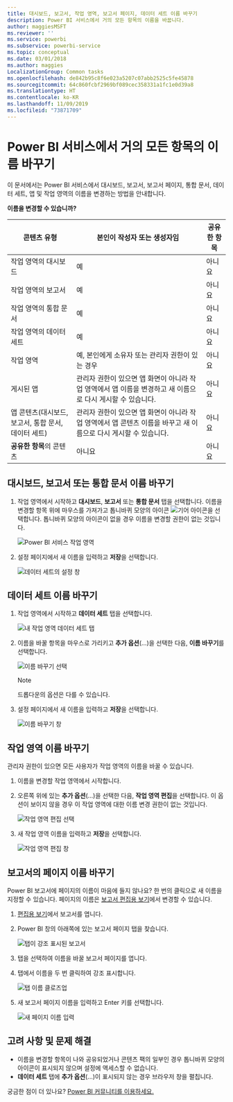 ```yaml
---
title: 대시보드, 보고서, 작업 영역, 보고서 페이지, 데이터 세트 이름 바꾸기
description: Power BI 서비스에서 거의 모든 항목의 이름을 바꿉니다.
author: maggiesMSFT
ms.reviewer: ''
ms.service: powerbi
ms.subservice: powerbi-service
ms.topic: conceptual
ms.date: 03/01/2018
ms.author: maggies
LocalizationGroup: Common tasks
ms.openlocfilehash: de842b95c8f6e023a5207c07abb2525c5fe45878
ms.sourcegitcommit: 64c860fcbf2969bf089cec358331a1fc1e0d39a8
ms.translationtype: HT
ms.contentlocale: ko-KR
ms.lasthandoff: 11/09/2019
ms.locfileid: "73871709"
---
```

# <a name="rename-almost-anything-in-power-bi-service"></a>Power BI 서비스에서 거의 모든 항목의 이름 바꾸기
이 문서에서는 Power BI 서비스에서 대시보드, 보고서, 보고서 페이지, 통합 문서, 데이터 세트, 앱 및 작업 영역의 이름을 변경하는 방법을 안내합니다.

**이름을 변경할 수 있습니까?**

| 콘텐츠 유형 | 본인이 작성자 또는 생성자임 | 공유한 항목 |
| --- | --- | --- |
| 작업 영역의 대시보드 |예 |아니요 |
| 작업 영역의 보고서 |예 |아니요 |
| 작업 영역의 통합 문서 |예 |아니요 |
| 작업 영역의 데이터 세트 |예 |아니요 |
| 작업 영역 |예, 본인에게 소유자 또는 관리자 권한이 있는 경우 |아니요 |
| 게시된 앱 |관리자 권한이 있으면 앱 화면이 아니라 작업 영역에서 앱 이름을 변경하고 새 이름으로 다시 게시할 수 있습니다. |아니요 |
| 앱 콘텐츠(대시보드, 보고서, 통합 문서, 데이터 세트) |관리자 권한이 있으면 앱 화면이 아니라 작업 영역에서 앱 콘텐츠 이름을 바꾸고 새 이름으로 다시 게시할 수 있습니다. |아니요 |
| **공유한 항목**의 콘텐츠 |아니요 |아니요 |

## <a name="rename-a-dashboard-report-or-workbook"></a>대시보드, 보고서 또는 통합 문서 이름 바꾸기
1. 작업 영역에서 시작하고 **대시보드**, **보고서** 또는 **통합 문서** 탭을 선택합니다. 이름을 변경할 항목 위에 마우스를 가져가고 톱니바퀴 모양의 아이콘 ![기어 아이콘](media/service-rename/powerbi-cog-icon.png)을 선택합니다. 톱니바퀴 모양의 아이콘이 없을 경우 이름을 변경할 권한이 없는 것입니다.
   
   ![Power BI 서비스 작업 영역](media/service-rename/power-bi-workspace-dashboards.png)
2. 설정 페이지에서 새 이름을 입력하고 **저장**을 선택합니다.
   
   ![데이터 세트의 설정 창](media/service-rename/power-bi-rename-dashboard2.png)

## <a name="rename-a-dataset"></a>데이터 세트 이름 바꾸기
1. 작업 영역에서 시작하고 **데이터 세트** 탭을 선택합니다.
   
   ![내 작업 영역 데이터 세트 탭](media/service-rename/power-bi-ellipses.png)
2. 이름을 바꿀 항목을 마우스로 가리키고 **추가 옵션**(...)을 선택한 다음, **이름 바꾸기**를 선택합니다.  
   
      ![이름 바꾸기 선택](media/service-rename/power-bi-rename-datasets.png)
   
   > [!NOTE]
   > 드롭다운의 옵션은 다를 수 있습니다.
   > 
   > 
3. 설정 페이지에서 새 이름을 입력하고 **저장**을 선택합니다.
   
     ![이름 바꾸기 창](media/service-rename/power-bi-rename.png)

## <a name="rename-a-workspace"></a>작업 영역 이름 바꾸기
관리자 권한이 있으면 모든 사용자가 작업 영역의 이름을 바꿀 수 있습니다.

1. 이름을 변경할 작업 영역에서 시작합니다.
2. 오른쪽 위에 있는 **추가 옵션**(...)을 선택한 다음, **작업 영역 편집**을 선택합니다. 이 옵션이 보이지 않을 경우 이 작업 영역에 대한 이름 변경 권한이 없는 것입니다. 
   
    ![작업 영역 편집 선택](media/service-rename/power-bi-edit-workspace.png)
3. 새 작업 영역 이름을 입력하고 **저장**을 선택합니다.
   
   ![작업 영역 편집 창](media/service-rename/power-bi-workspace-rename.png)

## <a name="rename-a-page-in-a-report"></a>보고서의 페이지 이름 바꾸기
Power BI 보고서에 페이지의 이름이 마음에 들지 않나요?  한 번의 클릭으로 새 이름을 지정할 수 있습니다. 페이지의 이름은 [보고서 편집용 보기](service-interact-with-a-report-in-editing-view.md)에서 변경할 수 있습니다.

1. [편집용 보기](consumer/end-user-reading-view.md)에서 보고서를 엽니다.
2. Power BI 창의 아래쪽에 있는 보고서 페이지 탭을 찾습니다.
   
    ![탭이 강조 표시된 보고서](media/service-rename/report-page-tabs-new.png)
3. 탭을 선택하여 이름을 바꿀 보고서 페이지를 엽니다.
4. 탭에서 이름을 두 번 클릭하여 강조 표시합니다.  
   
    ![탭 이름 클로즈업](media/service-rename/hilite-tab.png)
5. 새 보고서 페이지 이름을 입력하고 Enter 키를 선택합니다.
   
    ![새 페이지 이름 입력](media/service-rename/new-name.png)

## <a name="considerations-and-troubleshooting"></a>고려 사항 및 문제 해결
* 이름을 변경할 항목이 나와 공유되었거나 콘텐츠 팩의 일부인 경우 톱니바퀴 모양의 아이콘이 표시되지 않으며 설정에 액세스할 수 없습니다.
* **데이터 세트** 탭에 **추가 옵션**(...)이 표시되지 않는 경우 브라우저 창을 펼칩니다.

궁금한 점이 더 있나요? [Power BI 커뮤니티를 이용하세요.](https://community.powerbi.com/)

